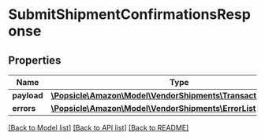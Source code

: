 # SubmitShipmentConfirmationsResponse

## Properties
Name | Type | Description | Notes
------------ | ------------- | ------------- | -------------
**payload** | [**\Popsicle\Amazon\Model\VendorShipments\TransactionReference**](TransactionReference.md) |  | [optional] 
**errors** | [**\Popsicle\Amazon\Model\VendorShipments\ErrorList**](ErrorList.md) |  | [optional] 

[[Back to Model list]](../../README.md#documentation-for-models) [[Back to API list]](../../README.md#documentation-for-api-endpoints) [[Back to README]](../../README.md)

